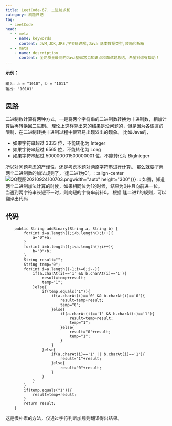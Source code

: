 ```yaml
---
title: LeetCode-67. 二进制求和
category: 刷题日记
tag:
  - LeetCode
head:
  - - meta
    - name: keywords
      content: JVM,JDK,JRE,字节码详解,Java 基本数据类型,装箱和拆箱
  - - meta
    - name: description
      content: 全网质量最高的Java基础常见知识点和面试题总结，希望对你有帮助！
---
```

**示例：**
```
输入: a = "1010", b = "1011"
输出: "10101"
```
## 思路
二进制数计算有两种方式，一是将两个字符串的二进制数转换为十进制数，相加计算后再转换回二进制。
理论上这样算出来的结果是没问题的，但是因为各语言的限制，在二进制转换十进制过程中很容易出现溢出的现象。
比如Java的，
- 如果字符串超过 3333 位，不能转化为 Integer
- 如果字符串超过 6565 位，不能转化为 Long
- 如果字符串超过 500000001500000001 位，不能转化为 BigInteger

所以对问题考虑的严谨性，还是考虑本题对两原字符串进行计算。
那么就要了解两个二进制数的加法规则了，‘逢二进1为0’。
:::align-center
![QQ截图20210924100703.png](https://www.leyuna.xyz/image/2021-09-24/QQ截图20210924100703.png)width="auto" height="300"}}}
:::
如图，知道两个二进制加法计算的时候，如果相同位为1的时候，结果为0并且向前进一位。
当遇到两字符串长短不一时，则向短的字符串前补0。
根据'逢二进1'的规则，可以翻译出代码
## 代码
```
    public String addBinary(String a, String b) {
        for(int i=a.length();i<b.length();i++){
            a="0"+a;
        }
        for(int i=b.length();i<a.length();i++){
            b="0"+b;
        }
        String result="";
        String temp="0";
        for(int i=a.length()-1;i>=0;i--){
            if(a.charAt(i)=='1' && b.charAt(i)=='1'){
                result=temp+result;
                temp="1";
            }else{
                if(temp.equals("1")){
                    if(a.charAt(i)=='0' && b.charAt(i)=='0'){
                        result=temp+result;
                        temp="0";
                    }else{
                        if(a.charAt(i)=='1' && b.charAt(i)=='1'){
                            result=temp+result;
                            temp="1";
                        }else{
                            result="0"+result;
                            temp="1";
                        }
                    }
                }else{
                    if(a.charAt(i)=='1' || b.charAt(i)=='1'){
                        result="1"+result;
                    }else{
                        result="0"+result;
                    }
                }
            }
        }
        if(temp.equals("1")){
            result=temp+result;
        }
        return result;
    }
```
这是很朴素的方法，仅通过字符判断加规则翻译得出结果。

